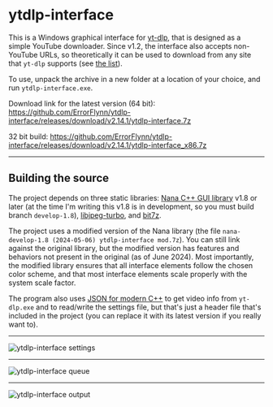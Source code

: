 # ytdlp-interface
This is a Windows graphical interface for [yt-dlp](https://github.com/yt-dlp/yt-dlp), that is designed as a simple YouTube downloader. Since v1.2, the interface also accepts non-YouTube URLs, so theoretically it can be used to download from any site that `yt-dlp` supports (see [the list](https://github.com/yt-dlp/yt-dlp/blob/master/supportedsites.md)).

To use, unpack the archive in a new folder at a location of your choice, and run `ytdlp-interface.exe`.

Download link for the latest version (64 bit): https://github.com/ErrorFlynn/ytdlp-interface/releases/download/v2.14.1/ytdlp-interface.7z

32 bit build: https://github.com/ErrorFlynn/ytdlp-interface/releases/download/v2.14.1/ytdlp-interface_x86.7z


---

## Building the source
The project depends on three static libraries: [Nana C++ GUI library](https://github.com/cnjinhao/nana) v1.8 or later (at the time I'm writing this v1.8 is in development, so you must build branch `develop-1.8`), [libjpeg-turbo](https://github.com/libjpeg-turbo/libjpeg-turbo), and [bit7z](https://github.com/rikyoz/bit7z).

The project uses a modified version of the Nana library (the file `nana-develop-1.8 (2024-05-06) ytdlp-interface mod.7z`). You can still link against the original library, but the modified version has features and behaviors not present in the original (as of June 2024). Most importantly, the modified library ensures that all interface elements follow the chosen color scheme, and that most interface elements scale properly with the system scale factor.

The program also uses [JSON for modern C++](https://github.com/nlohmann/json) to get video info from `yt-dlp.exe` and to read/write the settings file, but that's just a header file that's included in the project (you can replace it with its latest version if you really want to).

---

![ytdlp-interface settings](https://github.com/ErrorFlynn/ytdlp-interface/assets/20293505/adb02d8a-5857-46dc-ad51-fd71c3a6bd96)

---

![ytdlp-interface queue](https://github.com/ErrorFlynn/ytdlp-interface/assets/20293505/86fd2013-4247-4f1e-8038-334ed31a3d4e)

---

![ytdlp-interface output](https://github.com/ErrorFlynn/ytdlp-interface/assets/20293505/a99f8e21-95e0-4641-b589-7211a37ee454)
